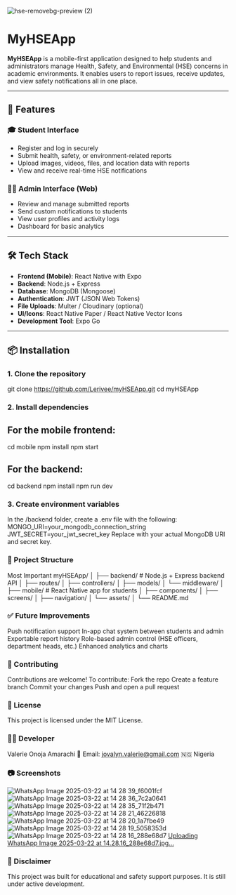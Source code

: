 ![hse-removebg-preview (2)](https://github.com/user-attachments/assets/e82f6d39-13dc-4a80-acb5-18641cadfe82)
# MyHSEApp

**MyHSEApp** is a mobile-first application designed to help students and administrators manage Health, Safety, and Environmental (HSE) concerns in academic environments. It enables users to report issues, receive updates, and view safety notifications all in one place.

---

## 🚀 Features

### 🎓 Student Interface
- Register and log in securely
- Submit health, safety, or environment-related reports
- Upload images, videos, files, and location data with reports
- View and receive real-time HSE notifications

### 🧑‍💼 Admin Interface (Web)
- Review and manage submitted reports
- Send custom notifications to students
- View user profiles and activity logs
- Dashboard for basic analytics

---

## 🛠️ Tech Stack

- **Frontend (Mobile)**: React Native with Expo
- **Backend**: Node.js + Express
- **Database**: MongoDB (Mongoose)
- **Authentication**: JWT (JSON Web Tokens)
- **File Uploads**: Multer / Cloudinary (optional)
- **UI/Icons**: React Native Paper / React Native Vector Icons
- **Development Tool**: Expo Go

---

## 📦 Installation
### 1. Clone the repository
git clone https://github.com/Lerivee/myHSEApp.git
cd myHSEApp

### 2. Install dependencies
## For the mobile frontend:
cd mobile
npm install
npm start

## For the backend:
cd backend
npm install
npm run dev

### 3. Create environment variables
In the /backend folder, create a .env file with the following:
MONGO_URI=your_mongodb_connection_string
JWT_SECRET=your_jwt_secret_key
Replace with your actual MongoDB URI and secret key.

### 📂 Project Structure
Most Important 
myHSEApp/
│
├── backend/           # Node.js + Express backend API
│   ├── routes/
│   ├── controllers/
│   ├── models/
│   └── middleware/
│
├── mobile/            # React Native app for students
│   ├── components/
│   ├── screens/
│   ├── navigation/
│   └── assets/
│
└── README.md

### ✅ Future Improvements
Push notification support
In-app chat system between students and admin
Exportable report history
Role-based admin control (HSE officers, department heads, etc.)
Enhanced analytics and charts

### 🤝 Contributing
Contributions are welcome!
To contribute:
Fork the repo
Create a feature branch
Commit your changes
Push and open a pull request

### 📄 License
This project is licensed under the MIT License.

### 👩‍💻 Developer
Valerie Onoja Amarachi
📧 Email: jovalyn.valerie@gmail.com
🇳🇬 Nigeria

### 📷 Screenshots
![WhatsApp Image 2025-03-22 at 14 28 39_f6001fcf](https://github.com/user-attachments/assets/e1599257-3adb-4268-903b-7069bd64e809)
![WhatsApp Image 2025-03-22 at 14 28 36_7c2a0641](https://github.com/user-attachments/assets/edb22738-f023-4ad4-986d-9cec6c5a4559)
![WhatsApp Image 2025-03-22 at 14 28 35_71f2b471](https://github.com/user-attachments/assets/85490167-06f5-4ef4-af69-6fd6bc1ecc2c)
![WhatsApp Image 2025-03-22 at 14 28 21_46226818](https://github.com/user-attachments/assets/b41fc7a5-ab6b-4aac-a049-ab169f0e920f)
![WhatsApp Image 2025-03-22 at 14 28 20_1a7fbe49](https://github.com/user-attachments/assets/4b7b5879-f06f-4644-ad8d-02244e21deb5)
![WhatsApp Image 2025-03-22 at 14 28 19_5058353d](https://github.com/user-attachments/assets/3049910f-c89a-4249-9c78-cac7dae0db62)
![WhatsApp Image 2025-03-22 at 14 28 16_288e68d7](https://github.com/user-attachments/assets/226d0ad1-f981-43ad-bfa9-30bb197c42d7)
[Uploading WhatsApp Image 2025-03-22 at 14.28.16_288e68d7.jpg…]()


### 📌 Disclaimer
This project was built for educational and safety support purposes. It is still under active development.








